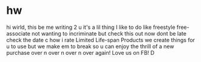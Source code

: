 # hw

hi wirld,
this be me
writing 2 u
it's a lil thing I like to do
like freestyle free-associate
not wanting to incriminate
but check this out
now dont be late
check the date
c how i rate
Limited Life-span Products
we create things for u to use
but we make em to break
so u can enjoy the thrill of a new purchase
over n over n over n over again!
Love us on FB!
D

